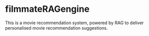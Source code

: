 # filmmateRAGengine
This is a movie recommendation system, powered by RAG to deliver personalised movie recommendation suggestions.
